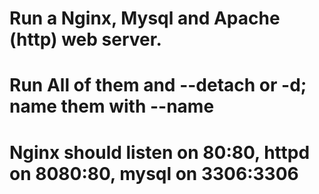 # Run a Nginx, Mysql and Apache (http) web server.

# Run All of them and --detach or -d; name them with --name

# Nginx should listen on 80:80, httpd on 8080:80, mysql on 3306:3306

